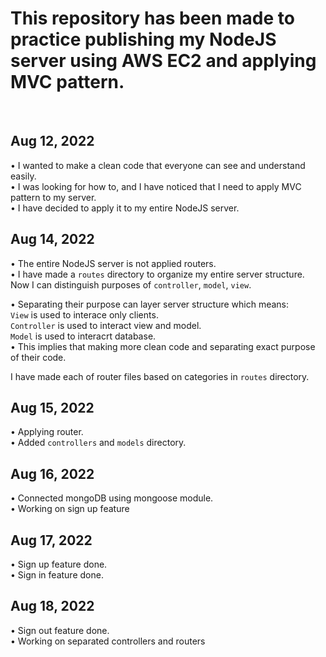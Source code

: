 # This repository has been made to practice publishing my NodeJS server using AWS EC2 and applying MVC pattern.

<br>

## Aug 12, 2022
• I wanted to make a clean code that everyone can see and understand easily. <br>
• I was looking for how to, and I have noticed that I need to apply MVC pattern to my server.  <br>
• I have decided to apply it to my entire NodeJS server. <br>

## Aug 14, 2022
• The entire NodeJS server is not applied routers. <br>
• I have made a `routes` directory to organize my entire server structure. <br>
Now I can distinguish purposes of `controller`, `model`, `view`. <br>

• Separating their purpose can layer server structure which means:  <br>
    `View` is used to interace only clients. <br>
    `Controller` is used to interact view and model. <br>
    `Model` is used to interacrt database. <br>
• This implies that making more clean code and separating exact purpose of their code. <br>

I have made each of router files based on categories in `routes` directory. <br>

## Aug 15, 2022
• Applying router. <br>
• Added `controllers` and `models` directory. <br>

## Aug 16, 2022
• Connected mongoDB using mongoose module. <br>
• Working on sign up feature <br>

## Aug 17, 2022
• Sign up feature done. <br>
• Sign in feature done. <br>

## Aug 18, 2022
• Sign out feature done. <br>
• Working on separated controllers and routers <br>

